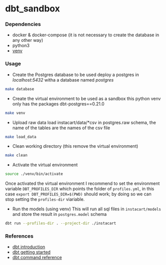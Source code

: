 # dbt_sandbox

### Dependencies
- docker & docker-compose (it is not necessary to create the database in any other way)
- python3 
- [venv](https://docs.python.org/3/library/venv.html)

### Usage
* Create the Postgres database to be used
deploy a postgres in *localhost:5432* witha a database named *postgres*
```sh
make database
```
* Create the virtual environment to be used as a sandbox
this python venv only has the packages dbt-postgres==0.21.0 
```sh
make venv
```
* Upload raw data
load instacart/data/*csv in postgres.raw schema, the name of the tables are the names of the csv file

```sh
make load_data
```
* Clean working directory (this remove the virtual environment)
```sh
make clean
```
* Activate the virtual environment
```sh
source ./venv/bin/activate
```
Once activated the virtual environment I recommend to set the environment variable `DBT_PROFILES_DIR` which points the folder of `profiles.yml`, in this case `export DBT_PROFILES_DIR=$(PWD)` should work; by doing so we can stop setting the `profiles-dir` viariable. 
* Run the models (using venv)
This will run all sql files in `instacart/models` and store the result in `postgres.model` schema
```sh
dbt run --profiles-dir . --project-dir ./instacart
```

### References
* [dbt introduction](https://docs.getdbt.com/docs/introduction)
* [dbt getting started](https://docs.getdbt.com/tutorial/setting-up)
* [dbt command reference](https://docs.getdbt.com/reference/dbt-commands)



